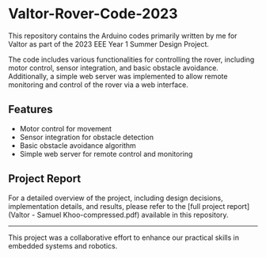 # Valtor-Rover-Code-2023

This repository contains the Arduino codes primarily written by me for Valtor as part of the 2023 EEE Year 1 Summer Design Project.

The code includes various functionalities for controlling the rover, including motor control, sensor integration, and basic obstacle avoidance. Additionally, a simple web server was implemented to allow remote monitoring and control of the rover via a web interface.

## Features

- Motor control for movement
- Sensor integration for obstacle detection
- Basic obstacle avoidance algorithm
- Simple web server for remote control and monitoring

## Project Report

For a detailed overview of the project, including design decisions, implementation details, and results, please refer to the [full project report](Valtor - Samuel Khoo-compressed.pdf) available in this repository.

---

This project was a collaborative effort to enhance our practical skills in embedded systems and robotics.


